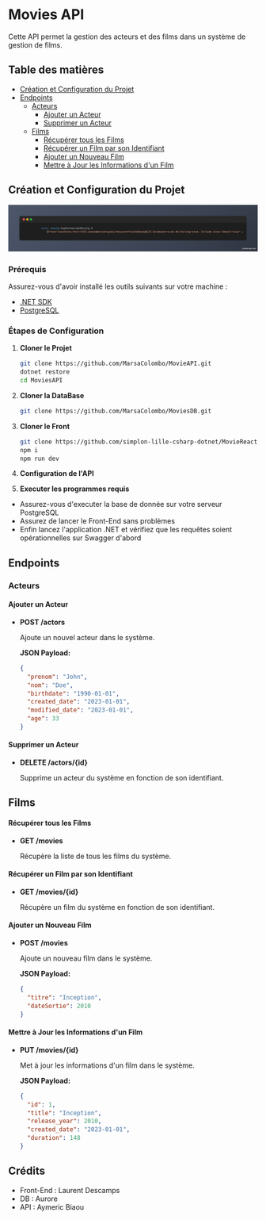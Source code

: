 # Movies API

Cette API permet la gestion des acteurs et des films dans un système de gestion de films.

## Table des matières

- [Création et Configuration du Projet](#création-et-configuration-du-projet)
- [Endpoints](#endpoints)
  - [Acteurs](#acteurs)
    - [Ajouter un Acteur](#ajouter-un-acteur)
    - [Supprimer un Acteur](#supprimer-un-acteur)
  - [Films](#films)
    - [Récupérer tous les Films](#récupérer-tous-les-films)
    - [Récupérer un Film par son Identifiant](#récupérer-un-film-par-son-identifiant)
    - [Ajouter un Nouveau Film](#ajouter-un-nouveau-film)
    - [Mettre à Jour les Informations d'un Film](#mettre-à-jour-les-informations-dun-film)

## Création et Configuration du Projet
![ConnectionString](./divers/IntelliJ%20Snippet.png)

### Prérequis

Assurez-vous d'avoir installé les outils suivants sur votre machine :

- [.NET SDK](https://dotnet.microsoft.com/download)
- [PostgreSQL](https://www.postgresql.org/download/)

### Étapes de Configuration

1. **Cloner le Projet**

   ```bash
   git clone https://github.com/MarsaColombo/MovieAPI.git
   dotnet restore
   cd MoviesAPI
   ```
2. **Cloner la DataBase**

    ```bash
    git clone https://github.com/MarsaColombo/MoviesDB.git
    ```
    
3. **Cloner le Front**

    ```bash
    git clone https://github.com/simplon-lille-csharp-dotnet/MovieReactFront.git
    npm i
    npm run dev
    ```

4. **Configuration de l'API**


5. **Executer les programmes requis**
- Assurez-vous d'executer la base de donnée sur votre serveur PostgreSQL
- Assurez de lancer le Front-End sans problèmes
- Enfin lancez l'application .NET et vérifiez que les requêtes soient opérationnelles sur Swagger d'abord

## Endpoints

### Acteurs

#### Ajouter un Acteur

- **POST /actors**

  Ajoute un nouvel acteur dans le système.

  **JSON Payload:**
  ```json
  {
    "prenom": "John",
    "nom": "Doe",
    "birthdate": "1990-01-01",
    "created_date": "2023-01-01",
    "modified_date": "2023-01-01",
    "age": 33
  }
  ```
#### Supprimer un Acteur

- **DELETE /actors/{id}**

  Supprime un acteur du système en fonction de son identifiant.


## Films

#### Récupérer tous les Films

- **GET /movies**

  Récupère la liste de tous les films du système.

#### Récupérer un Film par son Identifiant

- **GET /movies/{id}**

  Récupère un film du système en fonction de son identifiant.

#### Ajouter un Nouveau Film

- **POST /movies**

  Ajoute un nouveau film dans le système.

  **JSON Payload:**

  ```json
  {
    "titre": "Inception",
    "dateSortie": 2010
  }
  ```
  
#### Mettre à Jour les Informations d'un Film

- **PUT /movies/{id}**

  Met à jour les informations d'un film dans le système.

  **JSON Payload:**

  ```json
  {
    "id": 1,
    "title": "Inception",
    "release_year": 2010,
    "created_date": "2023-01-01",
    "duration": 148
  }
  ```
## Crédits

- Front-End : Laurent Descamps
- DB : Aurore
- API : Aymeric Biaou




   
